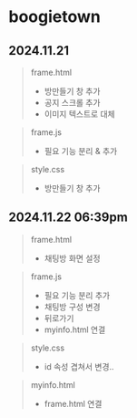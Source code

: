 # boogietown
## 2024.11.21
>frame.html
> + 방만들기 창 추가
> + 공지 스크롤 추가
> + 이미지 텍스트로 대체

>frame.js
> + 필요 기능 분리 & 추가

>style.css
> + 방만들기 창 추가

## 2024.11.22 06:39pm
>frame.html
> + 채팅방 화면 설정

>frame.js
> + 필요 기능 분리 추가
> + 채팅방 구성 변경
> + 뒤로가기
> + myinfo.html 연결

>style.css
> + id 속성 겹쳐서 변경..

>myinfo.html
> + frame.html 연결
